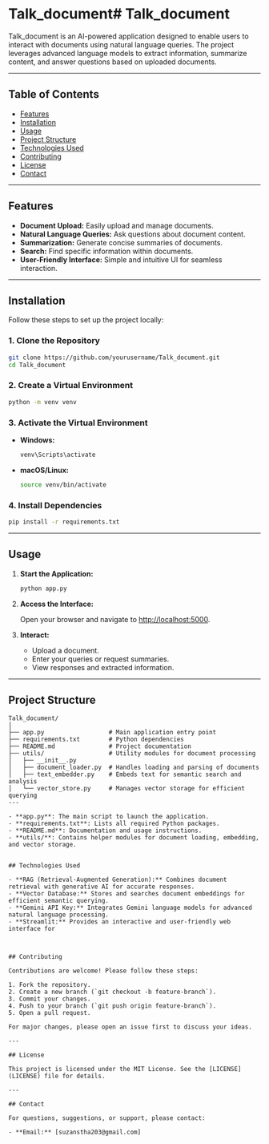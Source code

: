 # Talk_document# Talk_document

Talk_document is an AI-powered application designed to enable users to interact with documents using natural language queries. The project leverages advanced language models to extract information, summarize content, and answer questions based on uploaded documents.

---

## Table of Contents

- [Features](#features)
- [Installation](#installation)
- [Usage](#usage)
- [Project Structure](#project-structure)
- [Technologies Used](#technologies-used)
- [Contributing](#contributing)
- [License](#license)
- [Contact](#contact)

---

## Features

- **Document Upload:** Easily upload and manage documents.
- **Natural Language Queries:** Ask questions about document content.
- **Summarization:** Generate concise summaries of documents.
- **Search:** Find specific information within documents.
- **User-Friendly Interface:** Simple and intuitive UI for seamless interaction.

---

## Installation

Follow these steps to set up the project locally:

### 1. Clone the Repository

```sh
git clone https://github.com/yourusername/Talk_document.git
cd Talk_document
```

### 2. Create a Virtual Environment

```sh
python -m venv venv
```

### 3. Activate the Virtual Environment

- **Windows:**
  ```sh
  venv\Scripts\activate
  ```
- **macOS/Linux:**
  ```sh
  source venv/bin/activate
  ```

### 4. Install Dependencies

```sh
pip install -r requirements.txt
```

---

## Usage

1. **Start the Application:**

   ```sh
   python app.py
   ```

2. **Access the Interface:**

   Open your browser and navigate to [http://localhost:5000](http://localhost:5000).

3. **Interact:**

   - Upload a document.
   - Enter your queries or request summaries.
   - View responses and extracted information.

---

## Project Structure

```
Talk_document/
│
├── app.py                  # Main application entry point
├── requirements.txt        # Python dependencies
├── README.md               # Project documentation
├── utils/                  # Utility modules for document processing
│   ├── __init__.py
│   ├── document_loader.py  # Handles loading and parsing of documents
│   ├── text_embedder.py    # Embeds text for semantic search and analysis
│   └── vector_store.py     # Manages vector storage for efficient querying
---

- **app.py**: The main script to launch the application.
- **requirements.txt**: Lists all required Python packages.
- **README.md**: Documentation and usage instructions.
- **utils/**: Contains helper modules for document loading, embedding, and vector storage.


## Technologies Used

- **RAG (Retrieval-Augmented Generation):** Combines document retrieval with generative AI for accurate responses.
- **Vector Database:** Stores and searches document embeddings for efficient semantic querying.
- **Gemini API Key:** Integrates Gemini language models for advanced natural language processing.
- **Streamlit:** Provides an interactive and user-friendly web interface for



## Contributing

Contributions are welcome! Please follow these steps:

1. Fork the repository.
2. Create a new branch (`git checkout -b feature-branch`).
3. Commit your changes.
4. Push to your branch (`git push origin feature-branch`).
5. Open a pull request.

For major changes, please open an issue first to discuss your ideas.

---

## License

This project is licensed under the MIT License. See the [LICENSE](LICENSE) file for details.

---

## Contact

For questions, suggestions, or support, please contact:

- **Email:** [suzanstha203@gmail.com]